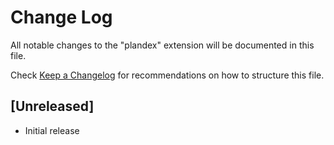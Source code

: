 # Change Log

All notable changes to the "plandex" extension will be documented in this file.

Check [Keep a Changelog](http://keepachangelog.com/) for recommendations on how to structure this file.

## [Unreleased]

- Initial release